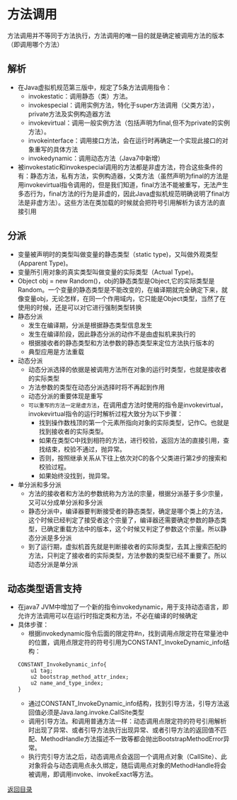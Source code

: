 # 方法调用
方法调用并不等同于方法执行，方法调用的唯一目的就是确定被调用方法的版本（即调用哪个方法）

## 解析
* 在Java虚拟机规范第三版中，规定了5条方法调用指令：
    * invokestatic：调用静态（类）方法。
    * invokespecial：调用实例方法，特化于super方法调用（父类方法），private方法及实例构造器方法<init>
    * invokevirtual：调用一般实例方法（包括声明为final,但不为private的实例方法）。
    * invokeinterface：调用接口方法，会在运行时再确定一个实现此接口的对象重写的具体方法
    * invokedynamic：调用动态方法（Java7中新增）
* 被invokestatic和invokespecial调用的方法都是非虚方法，符合这些条件的有：静态方法，私有方法，实例构造器，父类方法（虽然声明为final的方法是用invokevirtual指令调用的，但是我们知道，final方法不能被重写，无法产生多态行为，final方法的行为是非虚的，因此Java虚拟机规范明确说明了final方法是非虚方法）。这些方法在类加载的时候就会把符号引用解析为该方法的直接引用

## 分派

* 变量被声明时的类型叫做变量的静态类型（static type)，又叫做外观类型(Apparent Type)。
* 变量所引用对象的真实类型叫做变量的实际类型（Actual Type)。
* Object obj = new Random()，obj的静态类型是Object,它的实际类型是Random。一个变量的静态类型是不能改变的，在编译期就完全确定下来，就像变量obj，无论怎样，在同一个作用域内，它只能是Object类型，当然了在使用的时候，还是可以对它进行强制类型转换
* 静态分派
    * 发生在编译期，分派是根据静态类型信息发生
    * 发生在编译阶段，因此静态分派的动作不是由虚拟机来执行的
    * 根据接收者的静态类型和方法参数的静态类型来定位方法执行版本的
    * 典型应用是方法重载
* 动态分派
    * 动态分派选择的依据是被调用方法所在对象的运行时类型，也就是接收者的实际类型
    * 方法参数的类型在动态分派选择时将不再起到作用
    * 动态分派的重要体现是重写
    * `可以重写的方法一定是虚方法`，在调用虚方法时使用的指令是invokevirtual，invokevirtual指令的运行时解析过程大致分为以下步骤：
        * 找到操作数栈顶的第一个元素所指向对象的实际类型，记作C。也就是找到接收者的实际类型。
        * 如果在类型C中找到相符的方法，进行校验，返回方法的直接引用，查找结束，校验不通过，抛异常。
        * 否则，按照继承关系从下往上依次对C的各个父类进行第2步的搜索和校验过程。
        * 如果始终没找到，抛异常。
* 单分派和多分派
    * 方法的接收者和方法的参数统称为方法的宗量，根据分派基于多少宗量，又可以分成单分派和多分派
    * 静态分派中，编译器要判断接受者的静态类型，确定是哪个类上的方法，这个时候已经判定了接受者这个宗量了，编译器还需要确定参数的静态类型，已确定重载方法中的版本，这个时候又判定了参数这个宗量。所以静态分派是多分派
    * 到了运行期，虚拟机首先就是判断接收者的实际类型，去其上搜索匹配的方法，只判定了接收者的实际类型，方法参数的类型已经不重要了。所以动态分派是单分派

## 动态类型语言支持
* 在java7 JVM中增加了一个新的指令invokedynamic，用于支持动态语言，即允许方法调用可以在运行时指定类和方法，不必在编译的时候确定
* 具体步骤：
    * 根据invokedynamic指令后面的限定符#n，找到调用点限定符在常量池中的位置，调用点限定符的符号引用为CONSTANT_InvokeDynamic_info结构：
    ```
    CONSTANT_InvokeDynamic_info{
        u1 tag;
        u2 bootstrap_method_attr_index;
        u2 name_and_type_index;
    }
    ```
    * 通过CONSTANT_InvokeDynamic_info结构，找到引导方法，引导方法返回值必须是Java.lang.invoke.CallSite类型
    * 调用引导方法。和调用普通方法一样：动态调用点限定符的符号引用解析时出现了异常、或者引导方法执行出现异常、或者引导方法的返回值不匹配、MethodHandle方法描述不一致等都会抛出BootstrapMethodError异常。
    * 执行完引导方法之后，动态调用点会返回一个调用点对象（CallSite）、此对象将会与动态调用点永久绑定，随后调用点对象的MethodHandle将会被调用，即调用invoke、invokeExact等方法。

[返回目录](../CONTENTS.md)